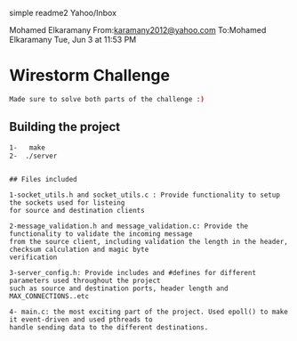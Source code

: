 simple readme2
Yahoo/Inbox

Mohamed Elkaramany 
From:karamany2012@yahoo.com
To:Mohamed Elkaramany
Tue, Jun 3 at 11:53 PM
# Wirestorm Challenge
```bash
Made sure to solve both parts of the challenge :) 
```
## Building the project

```bash
1-   make
2-  ./server
```

```

## Files included

1-socket_utils.h and socket_utils.c : Provide functionality to setup the sockets used for listeing 
for source and destination clients

2-message_validation.h and message_validation.c: Provide the functionality to validate the incoming message
from the source client, including validation the length in the header, checksum calculation and magic byte 
verification

3-server_config.h: Provide includes and #defines for different parameters used throughout the project
such as source and destination ports, header length and MAX_CONNECTIONS..etc

4- main.c: the most exciting part of the project. Used epoll() to make it event-driven and used pthreads to 
handle sending data to the different destinations.
